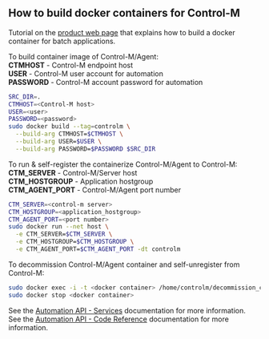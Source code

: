 ## How to build docker containers for Control-M

Tutorial on the [product web page](https://docs.bmc.com/docs/display/workloadautomation/Tutorial+-+Building+a+docker+container+for+batch+applications)
that explains how to build a docker container for batch applications.

To build container image of Control-M/Agent:  
**CTMHOST** - Control-M endpoint host  
**USER** - Control-M user account for automation  
**PASSWORD** - Control-M account password for automation  
```bash
SRC_DIR=.
CTMHOST=<Control-M host>
USER=<user>
PASSWORD=<password>
sudo docker build --tag=controlm \
  --build-arg CTMHOST=$CTMHOST \
  --build-arg USER=$USER \
  --build-arg PASSWORD=$PASSWORD $SRC_DIR
```
  
To run & self-register the containerize Control-M/Agent to Control-M:  
**CTM_SERVER** - Control-M/Server host  
**CTM_HOSTGROUP** - Application hostgroup  
**CTM_AGENT_PORT** - Control-M/Agent port number  
```bash
CTM_SERVER=<control-m server>
CTM_HOSTGROUP=<application_hostgroup>
CTM_AGENT_PORT=<port number>
sudo docker run --net host \
  -e CTM_SERVER=$CTM_SERVER \
  -e CTM_HOSTGROUP=$CTM_HOSTGROUP \
  -e CTM_AGENT_PORT=$CTM_AGENT_PORT -dt controlm
```
To decommission Control-M/Agent container and self-unregister from Control-M:
```bash
sudo docker exec -i -t <docker container> /home/controlm/decommission_controlm.sh
sudo docker stop <docker container>
```

See the [Automation API - Services](https://docs.bmc.com/docs/display/public/workloadautomation/Control-M+Automation+API+-+Services) documentation for more information.  
See the [Automation API - Code Reference](https://docs.bmc.com/docs/display/public/workloadautomation/Control-M+Automation+API+-+Code+Reference) documentation for more information.
